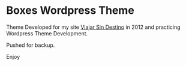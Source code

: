# Boxes Wordpress Theme

Theme Developed for my site [Viajar Sin Destino](http://viajarsindestino.com) in 2012 and practicing Wordpress Theme Development.

Pushed for backup.

Enjoy

